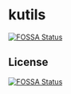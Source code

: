 # kutils
[![FOSSA Status](https://app.fossa.com/api/projects/git%2Bgithub.com%2Fbukowa%2Fkutils.svg?type=shield)](https://app.fossa.com/projects/git%2Bgithub.com%2Fbukowa%2Fkutils?ref=badge_shield)

 


## License
[![FOSSA Status](https://app.fossa.com/api/projects/git%2Bgithub.com%2Fbukowa%2Fkutils.svg?type=large)](https://app.fossa.com/projects/git%2Bgithub.com%2Fbukowa%2Fkutils?ref=badge_large)